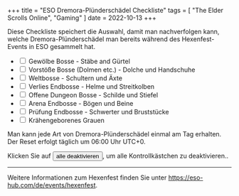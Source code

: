 +++
title = "ESO Dremora-Plünderschädel Checkliste"
tags = [
    "The Elder Scrolls Online",
    "Gaming"
]
date = 2022-10-13
+++

Diese Checkliste speichert die Auswahl, damit man nachverfolgen kann, welche Dremora-Plünderschädel man bereits während des Hexenfest-Events in ESO gesammelt hat.

<ul class="list-group my-4">
    <li class="list-group-item">
        <input class="form-check-input me-1 save-cb-state" type="checkbox" id="delve">
        <label class="form-check-label" for="delve">Gewölbe Bosse<span class="text-muted"> - Stäbe and Gürtel</span></label>
    </li>
    <li class="list-group-item">
        <input class="form-check-input me-1 save-cb-state" type="checkbox" id="insurgent">
        <label class="form-check-label" for="insurgent">Vorstöße Bosse (Dolmen etc.)<span class="text-muted"> - Dolche und Handschuhe</span></label>
    </li>
    <li class="list-group-item">
        <input class="form-check-input me-1 save-cb-state" type="checkbox" id="world">
        <label class="form-check-label" for="world">Weltbosse<span class="text-muted"> - Schultern und Äxte</span></label>
    </li>
    <li class="list-group-item">
        <input class="form-check-input me-1 save-cb-state" type="checkbox" id="dungeon">
        <label class="form-check-label" for="dungeon">Verlies Endbosse<span class="text-muted"> - Helme und Streitkolben</span></label>
    </li>
    <li class="list-group-item">
        <input class="form-check-input me-1 save-cb-state" type="checkbox" id="public">
        <label class="form-check-label" for="public">Offene Dungeon Bosse<span class="text-muted"> - Schilde und Stiefel</span></label>
    </li>
    <li class="list-group-item">
        <input class="form-check-input me-1 save-cb-state" type="checkbox" id="arena">
        <label class="form-check-label" for="arena">Arena Endbosse<span class="text-muted"> - Bögen und Beine</span></label>
    </li>
    <li class="list-group-item">
        <input class="form-check-input me-1 save-cb-state" type="checkbox" id="trial">
        <label class="form-check-label" for="trial">Prüfung Endbosse<span class="text-muted"> - Schwerter und Bruststücke</span></label>
    </li>
    <li class="list-group-item">
        <input class="form-check-input me-1 save-cb-state" type="checkbox" id="crow">
        <label class="form-check-label" for="crow">Krähengeborenes Grauen<span class="text-muted"></span></label>
    </li>
</ul>

Man kann jede Art von Dremora-Plünderschädel einmal am Tag erhalten. Der Reset erfolgt täglich um 06:00 Uhr UTC+0.

Klicken Sie auf <button type="button" class="btn btn-outline-danger" OnClick="uncheck_all()">alle deaktivieren</button>, um alle Kontrollkästchen zu deaktivieren..

<hr>

Weitere Informationen zum Hexenfest finden Sie unter <https://eso-hub.com/de/events/hexenfest>.

<script>
// Source: http://www.marcorpsa.com/ee/t2641.html
(function () {
    var cbstate;

    window.addEventListener('load', function () {
        cbstate = JSON.parse(localStorage['CBState'] || '{}');

        for (var i in cbstate) {
            var el = document.querySelector('input[id="' + i + '"]');
            if (el) el.checked = true;
        }

        var cb = document.getElementsByClassName('save-cb-state');

        for (var i = 0; i < cb.length; i++) {

            cb[i].addEventListener('click', function (evt) {
                // get the cbstate again, in case uncheck_all was invoked
                cbstate = JSON.parse(localStorage['CBState'] || '{}');

                if (this.checked) {
                    cbstate[this.id] = true;
                }
                else if (cbstate[this.id]) {
                    delete cbstate[this.id];
                }

                localStorage.CBState = JSON.stringify(cbstate);
            });
        }
    });
})();

function uncheck_all() {
    document.querySelectorAll('input[type=checkbox]').forEach(el => el.checked = false)
    localStorage.CBState = "{}";
}
</script>
